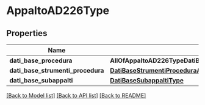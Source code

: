 # AppaltoAD226Type

## Properties
Name | Type | Description | Notes
------------ | ------------- | ------------- | -------------
**dati_base_procedura** | **AllOfAppaltoAD226TypeDatiBaseProcedura** |  | [optional] 
**dati_base_strumenti_procedura** | [**DatiBaseStrumentiProceduraAccordoQuadroSistemaDinamicoType**](DatiBaseStrumentiProceduraAccordoQuadroSistemaDinamicoType.md) |  | [optional] 
**dati_base_subappalti** | [**DatiBaseSubappaltiType**](DatiBaseSubappaltiType.md) |  | [optional] 

[[Back to Model list]](../README.md#documentation-for-models) [[Back to API list]](../README.md#documentation-for-api-endpoints) [[Back to README]](../README.md)

